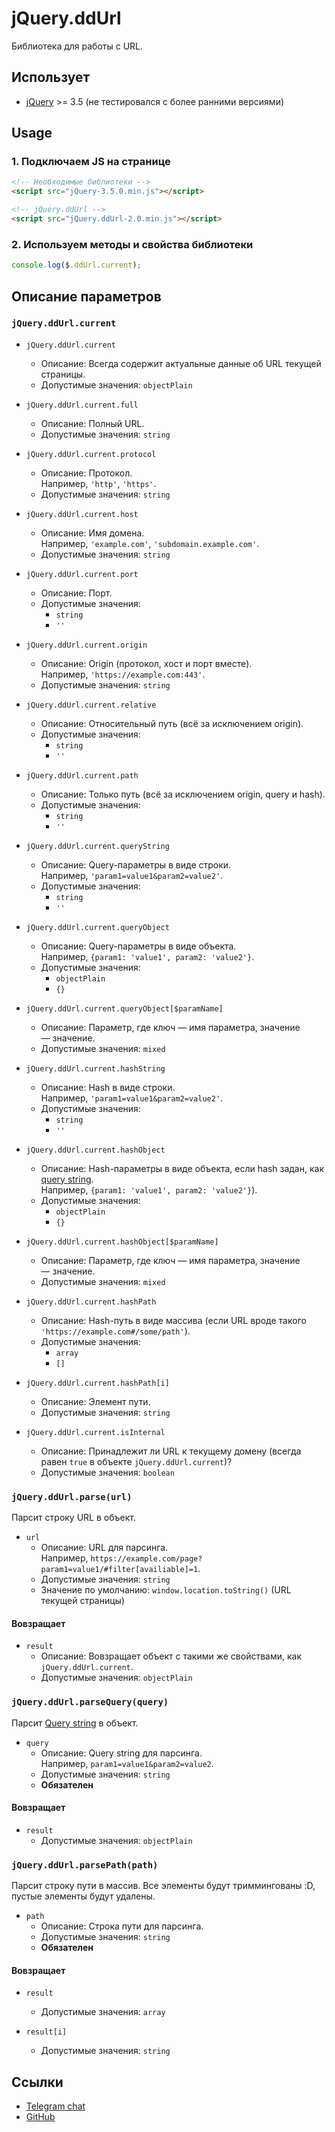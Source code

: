 # jQuery.ddUrl

Библиотека для работы с URL.


## Использует

* [jQuery](https://jquery.com/) >= 3.5 (не тестировался с более ранними версиями)


## Usage


### 1. Подключаем JS на странице

```html
<!-- Необходимые библиотеки -->
<script src="jQuery-3.5.0.min.js"></script>

<!-- jQuery.ddUrl -->
<script src="jQuery.ddUrl-2.0.min.js"></script>
```


### 2. Используем методы и свойства библиотеки

```js
console.log($.ddUrl.current);
```


## Описание параметров


### `jQuery.ddUrl.current`

* `jQuery.ddUrl.current`
	* Описание: Всегда содержит актуальные данные об URL текущей страницы.
	* Допустимые значения: `objectPlain`
	
* `jQuery.ddUrl.current.full`
	* Описание: Полный URL.
	* Допустимые значения: `string`
	
* `jQuery.ddUrl.current.protocol`
	* Описание: Протокол.  
		Например, `'http'`, `'https'`.
	* Допустимые значения: `string`
	
* `jQuery.ddUrl.current.host`
	* Описание: Имя домена.  
		Например, `'example.com'`, `'subdomain.example.com'`.
	* Допустимые значения: `string`
	
* `jQuery.ddUrl.current.port`
	* Описание: Порт.
	* Допустимые значения:
		* `string`
		* `''`
	
* `jQuery.ddUrl.current.origin`
	* Описание: Origin (протокол, хост и порт вместе).  
		Например, `'https://example.com:443'`.
	* Допустимые значения: `string`
	
* `jQuery.ddUrl.current.relative`
	* Описание: Относительный путь (всё за исключением origin).
	* Допустимые значения:
		* `string`
		* `''`
	
* `jQuery.ddUrl.current.path`
	* Описание: Только путь (всё за исключением origin, query и hash).
	* Допустимые значения:
		* `string`
		* `''`
	
* `jQuery.ddUrl.current.queryString`
	* Описание: Query-параметры в виде строки.  
		Например, `'param1=value1&param2=value2'`.
	* Допустимые значения:
		* `string`
		* `''`
	
* `jQuery.ddUrl.current.queryObject`
	* Описание: Query-параметры в виде объекта.  
		Например, `{param1: 'value1', param2: 'value2'}`.
	* Допустимые значения:
		* `objectPlain`
		* `{}`
	
* `jQuery.ddUrl.current.queryObject[$paramName]`
	* Описание: Параметр, где ключ — имя параметра, значение — значение.
	* Допустимые значения: `mixed`
	
* `jQuery.ddUrl.current.hashString`
	* Описание: Hash в виде строки.  
		Например, `'param1=value1&param2=value2'`.
	* Допустимые значения:
		* `string`
		* `''`
	
* `jQuery.ddUrl.current.hashObject`
	* Описание: Hash-параметры в виде объекта, если hash задан, как [query string](https://en.wikipedia.org/wiki/Query_string).  
		Например, `{param1: 'value1', param2: 'value2'}`).
	* Допустимые значения:
		* `objectPlain`
		* `{}`
	
* `jQuery.ddUrl.current.hashObject[$paramName]`
	* Описание: Параметр, где ключ — имя параметра, значение — значение.
	* Допустимые значения: `mixed`
	
* `jQuery.ddUrl.current.hashPath`
	* Описание: Hash-путь в виде массива (если URL вроде такого `'https://example.com#/some/path'`).
	* Допустимые значения:
		* `array`
		* `[]`
	
* `jQuery.ddUrl.current.hashPath[i]`
	* Описание: Элемент пути.
	* Допустимые значения: `string`
	
* `jQuery.ddUrl.current.isInternal`
	* Описание: Принадлежит ли URL к текущему домену (всегда равен `true` в объекте `jQuery.ddUrl.current`)?
	* Допустимые значения: `boolean`


### `jQuery.ddUrl.parse(url)`

Парсит строку URL в объект.

* `url`
	* Описание: URL для парсинга.  
		Например, `https://example.com/page?param1=value1/#filter[availiable]=1`.
	* Допустимые значения: `string`
	* Значение по умолчанию: `window.location.toString()` (URL текущей страницы)


#### Вовзращает

* `result`
	* Описание: Вовзращает объект с такими же свойствами, как `jQuery.ddUrl.current`.
	* Допустимые значения: `objectPlain`


### `jQuery.ddUrl.parseQuery(query)`

Парсит [Query string](https://en.wikipedia.org/wiki/Query_string) в объект.

* `query`
	* Описание: Query string для парсинга.  
		Например, `param1=value1&param2=value2`.
	* Допустимые значения: `string`
	* **Обязателен**


#### Вовзращает

* `result`
	* Допустимые значения: `objectPlain`


### `jQuery.ddUrl.parsePath(path)`

Парсит строку пути в массив. Все элементы будут триммингованы :D, пустые элементы будут удалены.

* `path`
	* Описание: Строка пути для парсинга.
	* Допустимые значения: `string`
	* **Обязателен**


#### Вовзращает

* `result`
	* Допустимые значения: `array`
	
* `result[i]`
	* Допустимые значения: `string`


## Ссылки

* [Telegram chat](https://t.me/dd_code)
* [GitHub](https://github.com/DivanDesign/jQuery.ddUrl)


<link rel="stylesheet" type="text/css" href="https://raw.githack.com/DivanDesign/CSS.ddMarkdown/master/style.min.css" />